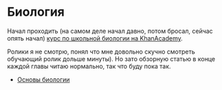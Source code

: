 # Биология

Начал проходить (на самом деле начал давно, потом бросал, сейчас опять начал) [курс по школьной биологии на KhanAcademy](https://www.khanacademy.org/science/high-school-biology).

Ролики я не смотрю, понял что мне довольно скучно смотреть обучающий ролик дольше минуты). Но зато обзорную статью в конце каждой главы читаю нормально, так что буду пока так.

- [Основы биологии](%D0%9E%D1%81%D0%BD%D0%BE%D0%B2%D1%8B%20%D0%B1%D0%B8%D0%BE%D0%BB%D0%BE%D0%B3%D0%B8%D0%B8.md)